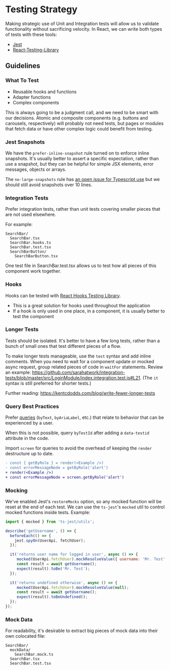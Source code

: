 # Testing Strategy

Making strategic use of Unit and Integration tests will allow us to validate functionality without sacrificing velocity. In React, we can write both types of tests with these tools:

- [Jest](https://jestjs.io/)
- [React-Testing-Library](https://testing-library.com/docs/react-testing-library/intro)

## Guidelines

### What To Test

- Reusable hooks and functions
- Adapter functions
- Complex components

This is always going to be a judgment call, and we need to be smart with our decisions. Atomic and composite components (e.g. buttons and carousels, respectively) will probably not need tests, but pages or modules that fetch data or have other complex logic could benefit from testing.

### Jest Snapshots

We have the `prefer-inline-snapshot` rule turned on to enforce inline snapshots. It's usually better to assert a specific expectation, rather than use a snapshot, but they can be helpful for simple JSX elements, error messages, objects or arrays.

The `no-large-snapshots` rule has [an open issue for Typescript use](https://github.com/jest-community/eslint-plugin-jest/issues/370) but we should still avoid snapshots over 10 lines.

### Integration Tests

Prefer integration tests, rather than unit tests covering smaller pieces that are not used elsewhere.

For example:

```
SearchBar/
  SearchBar.tsx
  SearchBar.hooks.ts
  SearchBar.test.tsx
  SearchBarButton/
    SearchBarButton.tsx
```

One test file in SearchBar.test.tsx allows us to test how all pieces of this component work together.

### Hooks

Hooks can be tested with [React Hooks Testing Library](https://react-hooks-testing-library.com/).

- This is a great solution for hooks used throughout the application
- If a hook is only used in one place, in a component, it is usually better to test the component

### Longer Tests

Tests should be isolated. It's better to have a few long tests, rather than a bunch of small ones that test different pieces of a flow.

To make longer tests manageable, use the `test` syntax and add inline comments. When you need to wait for a component update or mocked async request, group related pieces of code in `waitFor` statements. Review an example: https://github.com/sarahatwork/integration-tests/blob/master/src/LoginModule/index.integration.test.js#L21. (The `it` syntax is still preferred for shorter tests.)

Further reading: https://kentcdodds.com/blog/write-fewer-longer-tests

### Query Best Practices

Prefer [queries](https://testing-library.com/docs/dom-testing-library/api-queries#queries) (`byText`, `byAriaLabel`, etc.) that relate to behavior that can be experienced by a user.

When this is not possible, query `byTestId` after adding a `data-testid` attribute in the code.

Import `screen` for queries to avoid the overhead of keeping the `render` destructure up to date.

```diff
- const { getByRole } = render(<Example />)
- const errorMessageNode = getByRole('alert')
+ render(<Example />)
+ const errorMessageNode = screen.getByRole('alert')
```

### Mocking

We've enabled Jest's `restoreMocks` option, so any mocked function will be reset at the end of each test. We can use the `ts-jest`'s `mocked` util to control mocked functions inside tests. Example:

```javascript
import { mocked } from 'ts-jest/utils';

describe('getUsername', () => {
  beforeEach(() => {
    jest.spyOn(UserApi, fetchUser);
  });

  it('returns user name for logged in user', async () => {
     mocked(UserApi.fetchUser).mockResolveValue({ username: 'Mr. Test' });
     const result = await getUsername();
     expect(result).toBe('Mr. Test');
  });

  it('returns undefined otherwise', async () => {
     mocked(UserApi.fetchUser).mockResolveValue(null);
     const result = await getUsername();
     expect(result).toBeUndefined();
  });
});

```

### Mock Data

For readability, it's desirable to extract big pieces of mock data into their own colocated file:

```
SearchBar/
  mockData/
    SearchBar.mock.ts
  SearchBar.tsx
  SearchBar.test.tsx
```
